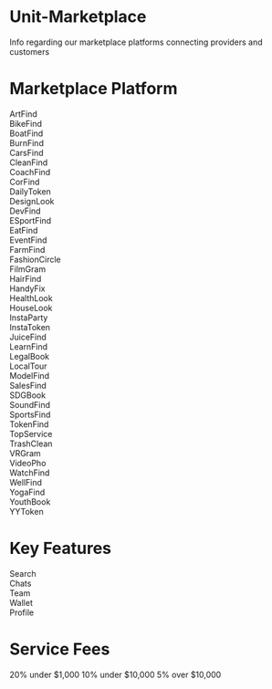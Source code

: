 # Unit-Marketplace
Info regarding our marketplace platforms connecting providers and customers 

# Marketplace Platform
ArtFind  
BikeFind  
BoatFind  
BurnFind  
CarsFind  
CleanFind  
CoachFind  
CorFind  
DailyToken   
DesignLook  
DevFind  
ESportFind  
EatFind  
EventFind   
FarmFind  
FashionCircle   
FilmGram      
HairFind  
HandyFix  
HealthLook   
HouseLook  
InstaParty  
InstaToken  
JuiceFind  
LearnFind  
LegalBook  
LocalTour  
ModelFind  
SalesFind  
SDGBook  
SoundFind   
SportsFind  
TokenFind  
TopService  
TrashClean  
VRGram  
VideoPho   
WatchFind  
WellFind  
YogaFind  
YouthBook  
YYToken   

# Key Features
Search  
Chats  
Team  
Wallet  
Profile 

# Service Fees
20% under $1,000
10% under $10,000
5% over $10,000
